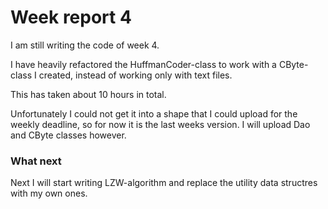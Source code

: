 # Week report 4

I am still writing the code of week 4.

I have heavily refactored the HuffmanCoder-class to work with a CByte-class I created, instead of working only with text files.

This has taken about 10 hours in total.

Unfortunately I could not get it into a shape that I could upload for the weekly deadline, so for now it is the last weeks version. I will upload Dao and CByte classes however.

### What next

Next I will start writing LZW-algorithm and replace the utility data structres with my own ones.
